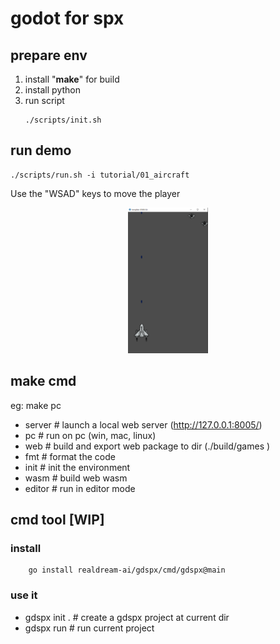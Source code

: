 # godot for spx

## prepare env
1. install "**make**" for build
2. install python
3. run script 
    ```
    ./scripts/init.sh
    ```


## run demo 
```
./scripts/run.sh -i tutorial/01_aircraft
```

Use the "WSAD" keys to move the player

<p align="center"><img src="docs\pics\01_aircraft.png?raw=true" width="128"></p> 



## make cmd
eg:  make pc 

- server        # launch a local web server (http://127.0.0.1:8005/)
- pc            # run on pc (win, mac, linux)
- web           # build and export web package to dir (./build/games )
- fmt           # format the code
- init          # init the environment
- wasm          # build web wasm 
- editor        # run in editor mode



## cmd tool [WIP]

### install 
```
	go install realdream-ai/gdspx/cmd/gdspx@main
```

### use it 
- gdspx init .  # create a gdspx project at current dir
- gdspx run     # run current project